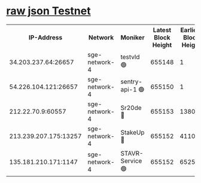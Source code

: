 
[raw json Testnet](https://rpc-check.sget.stavr.tech/sget/rpc-sget-result.json)
=


<table><tr><th>IP-Address</th><th>Network</th><th>Moniker</th><th>Latest Block Height</th><th>Earliest Block Height</th><th>Catching Up</th><th>Tx Index</th><th>Voting Power</th><th>Scan Time</th></tr><tr><td>34.203.237.64:26657</td><td>sge-network-4</td><td>testvld 🟢</td><td>655148</td><td>1</td><td>False</td><td>on</td><td>0</td><td>2023-12-15T12:59:27.550717857UTC</td></tr><tr><td>54.226.104.121:26657</td><td>sge-network-4</td><td>sentry-api-1 🟢</td><td>655150</td><td>1</td><td>False</td><td>on</td><td>0</td><td>2023-12-15T12:59:40.440315057UTC</td></tr><tr><td>212.22.70.9:60557</td><td>sge-network-4</td><td>Sr20de 🔴</td><td>655153</td><td>138001</td><td>False</td><td>on</td><td>99</td><td>2023-12-15T12:59:57.837004823UTC</td></tr><tr><td>213.239.207.175:13257</td><td>sge-network-4</td><td>StakeUp 🔴</td><td>655152</td><td>411001</td><td>False</td><td>off</td><td>100</td><td>2023-12-15T12:59:48.860957889UTC</td></tr><tr><td>135.181.210.171:1147</td><td>sge-network-4</td><td>STAVR-Service 🟢</td><td>655152</td><td>652501</td><td>False</td><td>on</td><td>0</td><td>2023-12-15T12:59:49.227400950UTC</td></tr></table>
